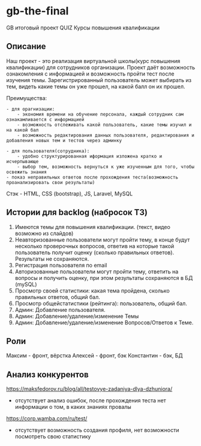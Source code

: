 # gb-the-final
GB итоговый проект QUIZ Курсы повышения квалификации

## Описание
Наш проект - это реализация виртуальной школы(курс повышения квалификации) для сотрудников организации. Проект даёт возможность ознакомления с информацией и возможность пройти тест после изучения темы. Зарегистрированный пользователь может выбирать из тем, видеть какие темы он уже прошел, на какой балл он их прошел.

Преимущества:

	- для орагнизации:
		- экономия времени на обучение персонала, каждый сотрудник сам ознакамливается с информацией
		- возможность отслеживать какой пользователь, какие темы изучил и на какой бал
		- возможность редактирования данных пользователя, редактирования и добавления новых тем и тестов через админку
    
	- для пользователя(сотрудника):
		- удобно структурированная иформация изложена кратко и исчерпывающе
		- выбор тем, возможность вернуться к уже изученным для того, чтобы освежить знания
    - показ неправильных ответов после прохождения теста(возможность проанализировать свои результаты)

Стэк - HTML, CSS (bootstrap), JS, Laravel, MySQL

## Истории для backlog (набросок ТЗ)
1. Имеются темы для повышения квалификации. (текст, видео возможно из слайдов)
2. Неавторизованные пользователи могут пройти тему, в конце будут несколько проверочных вопросов, ответив на которые такой пользователь получит оценку (сколько правильных ответов).
   Результаты не сохраняются.
3. Регистрация пользователя по email
4. Авторизованные пользователи могут пройти тему, ответить на вопросы и получить оценку,
   при этом результаты сохраняются в БД (mySQL)
5. Просмотр своей статистики: какая тема пройдена, сколько правильных ответов, общий бал.
6. Просмотр общейстатистики (рейтинга): пользователь, общий бал.
7. Админ: Добавление пользователя.
8. Админ: Добавление/удаление/изменение Темы
9. Админ: Добавление/удаление/изменение Вопросов/Ответов к Теме.

## Роли
Максим - фронт, вёрстка
Алексей - фронт, бэк
Константин - бэк, БД

## Анализ конкурентов

https://maksfedorov.ru/blog/all/testovye-zadaniya-dlya-dzhuniora/
- отсутствует анализ ошибок, после прохождения теста нет информации о том, в каких знаниях провалы

https://corp.wamba.com/ru/test/
- отсутствует возможность создания профиля, нет возможности посмотреть свою статистику
